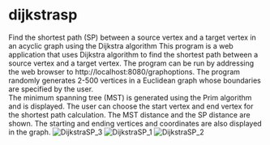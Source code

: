 # dijkstrasp
Find the shortest path (SP) between a source vertex and a target vertex in an acyclic graph using the Dijkstra algorithm
This program is a web application that uses Dijkstra algorithm to find the shortest path between a source vertex and
a target vertex.  The program can be run by addressing the web browser to http://localhost:8080/graphoptions.  The 
program randomly generates 2-500 vertices in a Euclidean graph whose boundaries are specified by the user.  
The minimum spanning tree (MST) is generated using the Prim algorithm and is displayed.  The user can choose the start 
vertex and end vertex for the shortest path calculation.  The MST distance and the SP distance are shown.  The starting
and ending vertices and coordinates are also displayed in the graph.
![DijkstraSP_3](https://user-images.githubusercontent.com/117768679/221433867-54cf60b3-7648-4d7a-917b-cdee74fce624.PNG)
![DijkstraSP_1](https://user-images.githubusercontent.com/117768679/221433893-efc76ee8-1252-481e-a3d9-15099336879b.PNG)
![DijkstraSP_2](https://user-images.githubusercontent.com/117768679/221433908-eb507b36-950c-4352-b1ac-56d2780c206c.PNG)
